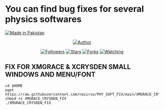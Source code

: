# You can find bug fixes for several physics softwares
<p align="left">
<a href="#"><img title="Made in Pakistan" src="https://img.shields.io/badge/MADE%20IN-PAKISTAN-green?colorA=%23ff0000&colorB=%23017e40&style=for-the-badge"></a>
</p>
<p align="center">
<a href="https://github.com/nasirxo"><img title="Author" src="https://img.shields.io/badge/Author-nasirxo-red.svg?style=for-the-badge&logo=github"></a>
</p>
<p align="center">
<a href="https://github.com/nasirxo/followers"><img title="Followers" src="https://img.shields.io/github/followers/nasirxo?color=blue&style=flat-square"></a>
<a href="https://github.com/nasirxo/flb2/stargazers/"><img title="Stars" src="https://img.shields.io/github/stars/nasirxo/PHY_SOFT_FIX?color=red&style=flat-square"></a>
<a href="https://github.com/nasirxo/flb2/network/members"><img title="Forks" src="https://img.shields.io/github/forks/nasirxo/PHY_SOFT_FIX?color=red&style=flat-square"></a>
<a href="https://github.com/nasirxo/nasirxo/watchers"><img title="Watching" src="https://img.shields.io/github/watchers/nasirxo/PHY_SOFT_FIX?label=Watchers&color=blue&style=flat-square"></a>
</p>


## FIX FOR XMGRACE & XCRYSDEN SMALL WINDOWS AND MENU/FONT
```
cd $HOME
wget https://raw.githubusercontent.com/nasirxo/PHY_SOFT_FIX/main/XMGRACE_CRYSDEN_FIX
chmod +x XMGRACE_CRYSDEN_FIX
./XMGRACE_CRYSDEN_FIX
``` 

